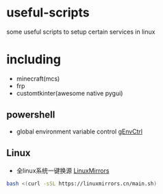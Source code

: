 # useful-scripts
some useful scripts to setup certain services in linux

# including
+ minecraft(mcs)
+ frp
+ customtkinter(awesome native pygui)

## powershell
+ global environment variable control
[gEnvCtrl](./powershell/gEnvCtrl.ps1)

## Linux
+ 全linux系统一键换源
[LinuxMirrors](https://github.com/SuperManito/LinuxMirrors)
```sh
bash <(curl -sSL https://linuxmirrors.cn/main.sh)
```